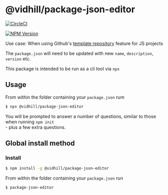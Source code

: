 # @vidhill/package-json-editor

[![CircleCI](https://circleci.com/gh/vidhill/package-json-editor/tree/main.svg?style=svg)](https://circleci.com/gh/vidhill/package-json-editor/tree/main)

[![NPM Version](https://img.shields.io/npm/v/@vidhill/package-json-editor?style=flat-square)](https://www.npmjs.com/package/@vidhill/package-json-editor)

Use case:
When using Github's [template repository](https://docs.github.com/en/github/creating-cloning-and-archiving-repositories/creating-a-repository-on-github/creating-a-template-repository) feature for JS projects

The `package.json` will need to be updated with new `name`, `description`, `version` etc.

This package is intended to be run as a cli tool via `npx`

## Usage

From within the folder containing your `package.json` rum

```bash
$ npx @vidhill/package-json-editor
```

You will be prompted to answer a number of questions, similar to those when running `npm init`  
\- plus a few extra questions.

## Global install method

### Install

```bash
$ npm install -g @vidhill/package-json-editor
```

From within the folder containing your `package.json` run

```bash
$ package-json-editor
```
